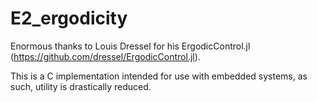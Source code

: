 # E2_ergodicity

Enormous thanks to Louis Dressel for his ErgodicControl.jl (https://github.com/dressel/ErgodicControl.jl).  

This is a C implementation intended for use with embedded systems, as such, utility is drastically reduced.